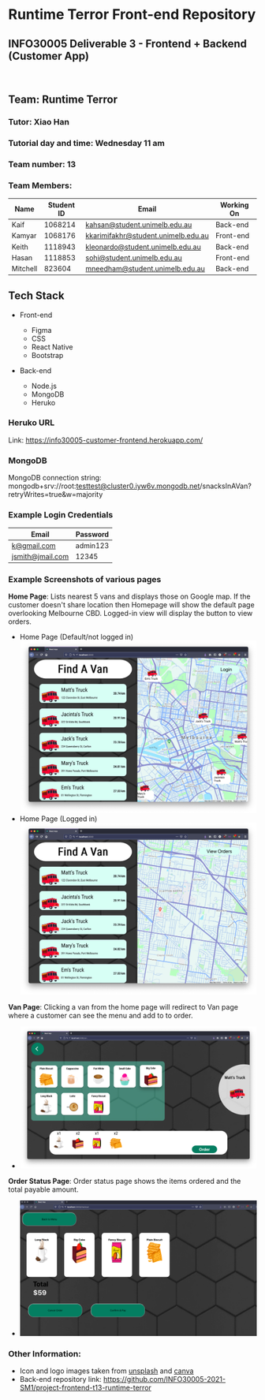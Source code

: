 # Runtime Terror Front-end Repository
## INFO30005 Deliverable 3 - Frontend + Backend (Customer App)


<br>

## Team: Runtime Terror

### Tutor: Xiao Han

### Tutorial day and time: Wednesday 11 am

### Team number: 13

### Team Members:

| Name     | Student ID | Email                               | Working On |
| -------- | ---------- | ----------------------------------- | ---------- |
| Kaif     | 1068214    | kahsan@student.unimelb.edu.au       | Back-end   |
| Kamyar   | 1068176    | kkarimifakhr@student.unimelb.edu.au | Front-end  |
| Keith    | 1118943    | kleonardo@student.unimelb.edu.au    | Back-end   |
| Hasan    | 1118853    | sohi@student.unimelb.edu.au         | Front-end  |
| Mitchell | 823604     | mneedham@student.unimelb.edu.au     | Back-end   |

## Tech Stack

- Front-end
  - Figma
  - CSS
  - React Native
  - Bootstrap

- Back-end
  - Node.js
  - MongoDB
  - Heruko


### Heruko URL
Link: https://info30005-customer-frontend.herokuapp.com/

### MongoDB 
MongoDB connection string: mongodb+srv://root:testtest@cluster0.iyw6v.mongodb.net/snacksInAVan?retryWrites=true&w=majority

### Example Login Credentials
| Email | Password|
| --- | --- |
|k@gmail.com|admin123|
|jsmith@jmail.com|12345|

### Example Screenshots of various pages

**Home Page**: Lists nearest 5 vans and displays those on Google map. If the customer doesn't share location then Homepage will show the default page overlooking Melbourne CBD. Logged-in view will display the button to view orders.
* Home Page (Default/not logged in)
    <img src="resources/homepagedefault.png" alt="Find a van page. Nearest 5 vans listed and displayed on the map">
* Home Page (Logged in)
    <img src="resources/hopmepageloggedin.png" alt="Find a van page. Nearest 5 vans listed and displayed on the map">


**Van Page**: Clicking a van from the home page will redirect to Van page where a customer can see the menu and add to to order.
-   <img src="resources/vanpage.png" alt="Van Page">

**Order Status Page**: Order status page shows the items ordered and the total payable amount.
- <img src="resources/orderstatus.png" alt="Order Status Page">










### Other Information:
-   Icon and logo images taken from [unsplash](https://unsplash.com/) and [canva](https://www.canva.com/)
-   Back-end repository link: https://github.com/INFO30005-2021-SM1/project-frontend-t13-runtime-terror
